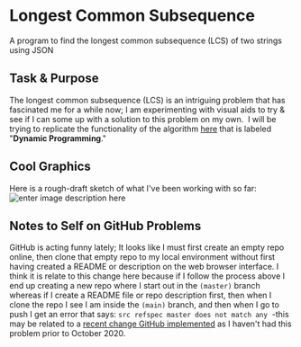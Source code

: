 # Longest Common Subsequence
A program to find the longest common subsequence (LCS) of two strings using JSON

## Task & Purpose
The longest common subsequence (LCS) is an intriguing problem that has fascinated me for a while now; I am experimenting with visual aids to try & see if I can some up with a solution to this problem on my own.&nbsp;  I will be trying to replicate the functionality of the algorithm [here](//%20https://rosettacode.org/wiki/Longest_common_subsequence#JavaScript) that is labeled "**Dynamic Programming**."

## Cool Graphics
Here is a rough-draft sketch of what I've been working with so far:
![enter image description here](https://i.imgur.com/25HvbPV.jpg)

## Notes to Self on GitHub Problems
GitHub is acting funny lately; It looks like I must first create an empty repo online, then clone that empty repo to my local environment without first having created a README or description on the web browser interface.  I think it is relate to this change here because if I follow the process above I end up creating a new repo where I start out in the `(master)` branch whereas if I create a README file or repo description first, then when I clone the repo I see I am inside the  `(main)` branch, and then when I go to push I get an error that says: `src refspec master does not match any`&nbsp;  -this may be related to a [recent change GitHub implemented](https://www.zdnet.com/article/github-to-replace-master-with-main-starting-next-month/) as I haven't had this problem prior to October 2020.

